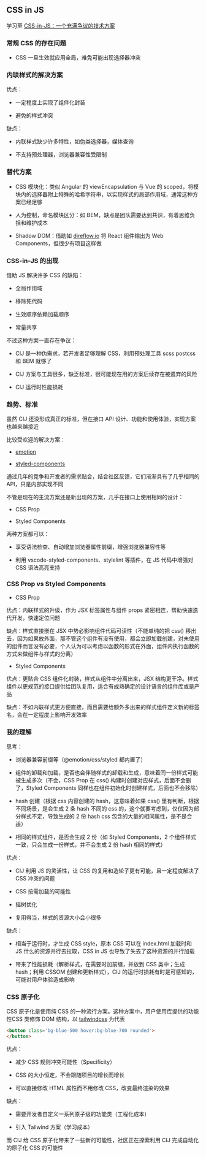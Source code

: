 ## CSS in JS

学习至 [CSS-in-JS：一个充满争议的技术方案](https://zhuanlan.zhihu.com/p/165089496)

### 常规 CSS 的存在问题

- CSS 一旦生效就应用全局，难免可能出现选择器冲突

### 内联样式的解决方案

优点：

- 一定程度上实现了组件化封装

- 避免的样式冲突

缺点：

- 内联样式缺少许多特性，如伪类选择器，媒体查询

- 不支持预处理器，浏览器兼容性受限制

### 替代方案

- CSS 模块化：类似 Angular 的 viewEncapsulation 与 Vue 的 scoped，将模块内的选择器附上特殊的哈希字符串，以实现样式的局部作用域，通常这种方案已经足够

- 人为控制，命名模块区分：如 BEM，缺点是团队需要达到共识，有着思维负担和维护成本

- Shadow DOM：借助如 [direflow.io](https://direflow.io/) 将 React 组件输出为 Web Components，但很少有项目这样做

### CSS-in-JS 的出现

借助 JS 解决许多 CSS 的缺陷：

- 全局作用域

- 移除死代码

- 生效顺序依赖加载顺序

- 常量共享

不过这种方案一直存在争议：

- CIJ 是一种伪需求，若开发者足够理解 CSS，利用预处理工具 scss postcss 和 BEM 就够了

- CIJ 方案与工具很多，缺乏标准，很可能现在用的方案后续存在被遗弃的风险

- CIJ 运行时性能损耗

### 趋势、标准

虽然 CIJ 还没形成真正的标准，但在接口 API 设计、功能和使用体验，实现方案也越来越接近

比较受欢迎的解决方案：

- [emotion](https://emotion.sh/docs/introduction)

- [styled-components](https://styled-components.com/)

通过几年的竞争和开发者的需求贴合，结合社区反馈，它们渐渐具有了几乎相同的 API，只是内部实现不同

不管是现在的主流方案还是新出现的方案，几乎在接口上使用相同的设计：

- CSS Prop

- Styled Components

两种方案都可以：

- 享受语法检查、自动增加浏览器属性前缀，增强浏览器兼容性等

- 利用 vscode-styled-components、stylelint 等插件，在 JS 代码中增强对 CSS 语法高亮支持

### CSS Prop vs Styled Components

- CSS Prop

优点：内联样式的升级，作为 JSX 标签属性与组件 props 紧密相连，帮助快速迭代开发，快速定位问题

缺点：样式直接嵌在 JSX 中势必影响组件代码可读性（不能单纯的把 css() 移出去，因为如果放外面，那不管这个组件有没有使用，都会立即加载创建，对未使用的组件而言没有必要，个人认为可以考虑以函数的形式在外面，组件内执行函数的方式来做组件与样式的分离）

- Styled Components

优点：更贴合 CSS 组件化封装，样式从组件中分离出来，JSX 结构更干净。样式组件以更规范的接口提供给团队复用，适合有成熟确定的设计语言的组件库或是产品

缺点：不如内联样式更方便直接，而且需要给额外多出来的样式组件定义新的标签名，会在一定程度上影响开发效率


### 我的理解

思考：

- 浏览器兼容前缀等（@emotion/css/styled 都内置了）

- 组件的卸载和加载，是否也会伴随样式的卸载和生成，意味着同一份样式可能被生成多次（不会，CSS Prop 在 css() 构建时创建对应样式，后面不会删了，Styled Components 同样也在组件初始化时创建样式，后面也不会移除）

- hash 创建（根据 css 内容创建的 hash，这意味着如果 css() 里有判断，根据不同场景，是会生成 2 条 hash 不同的 css 的，这个就要考虑到，仅仅因为部分样式不定，导致生成的 2 份 hash css 包含的大量的相同属性，是不是合适）

- 相同的样式组件，是否会生成 2 份（如 Styled Components，2 个组件样式一致，只会生成一份样式，并不会生成 2 份 hash 相同的样式）

优点：

- CIJ 利用 JS 的灵活性，让 CSS 的复用和造轮子更有可能，且一定程度解决了 CSS 冲突的问题

- CSS 按需加载的可能性

- 摇树优化

- 复用得当，样式的资源大小会小很多

缺点：

- 相当于运行时，才生成 CSS style，原本 CSS 可以在 index.html 加载时和 JS 什么的资源并行去拉取，CSS in JS 也导致了失去了这种资源的并行加载

- 带来了性能损耗（解析样式，在需要时加前缀，并放到 CSS 类中；生成 hash；利用 CSSOM 创建和更新样式），CIJ 的运行时损耗有时是可感知的，可能对用户体验造成影响

### CSS 原子化

CSS 原子化是使用纯 CSS 的一种流行方案。这种方案中，用户使用库提供的功能性CSS 类修饰 DOM 结构，以 [tailwindcss](https://tailwindcss.com/) 为代表

```html
<button class='bg-blue-500 hover:bg-blue-700 rounded'>
</button>
```

优点：

- 减少 CSS 规则冲突可能性（Specificity）

- CSS 的大小恒定，不会跟随项目的增长而增长

- 可以直接修改 HTML 属性而不用修改 CSS，改变最终渲染的效果

缺点：

- 需要开发者自定义一系列原子级的功能类（工程化成本）

- 引入 Tailwind 方案（学习成本）

而 CIJ 给 CSS 原子化带来了一些新的可能性，社区正在探索利用 CIJ 完成自动化的原子化 CSS 的可能性